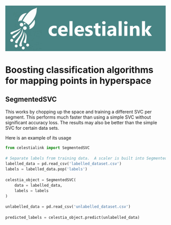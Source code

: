 ![celestialink](images/banner.png)

# Boosting classification algorithms for mapping points in hyperspace

## SegmentedSVC
This works by chopping up the space and training a different SVC per segment.  This performs much faster than using a simple SVC without significant accuracy loss.  The results may also be better than the simple SVC for certain data sets.

Here is an example of its usage
```python
from celestialink import SegmentedSVC

# Separate labels from training data.  A scaler is built into SegmentedSVC so scaling data is unnecessary.
labelled_data = pd.read_csv('labelled_dataset.csv')
labels = labelled_data.pop('labels')

celestia_object = SegmentedSVC(
    data = labelled_data,
    labels = labels
)

unlabelled_data = pd.read_csv('unlabelled_dataset.csv')

predicted_labels = celestia_object.predict(unlabelled_data)
```